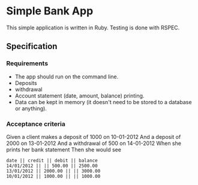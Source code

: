 # Simple Bank App
This simple application is written in Ruby.
Testing is done with RSPEC.

## Specification

### Requirements

- The app should run on the command line.
- Deposits
- withdrawal
- Account statement (date, amount, balance) printing.
- Data can be kept in memory (it doesn't need to be stored to a database or anything).


### Acceptance criteria

Given a client makes a deposit of 1000 on 10-01-2012 And a deposit of 2000 on 13-01-2012 And a withdrawal of 500 on 14-01-2012 When she prints her bank statement Then she would see

```
date || credit || debit || balance
14/01/2012 || || 500.00 || 2500.00
13/01/2012 || 2000.00 || || 3000.00
10/01/2012 || 1000.00 || || 1000.00
```
